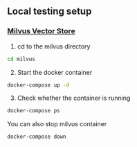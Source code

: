 ## Local testing setup

### [Milvus Vector Store](https://milvus.io/docs/install_standalone-docker.md)

1. cd to the milvus directory

```bash
cd milvus
```

2. Start the docker container

```bash
docker-compose up -d
```

3. Check whether the container is running

```bash
docker-compose ps
```

You can also stop milvus container

```bash
docker-compose down
```

